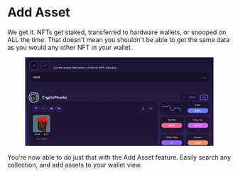 # Add Asset

We get it. NFTs get staked, transferred to hardware wallets, or snooped on ALL the time. That doesn't mean you shouldn't be able to get the same data as you would any other NFT in your wallet.

<figure><img src="../.gitbook/assets/addAsset.gif" alt=""><figcaption></figcaption></figure>

You're now able to do just that with the Add Asset feature. Easily search any collection, and add assets to your wallet view.&#x20;

